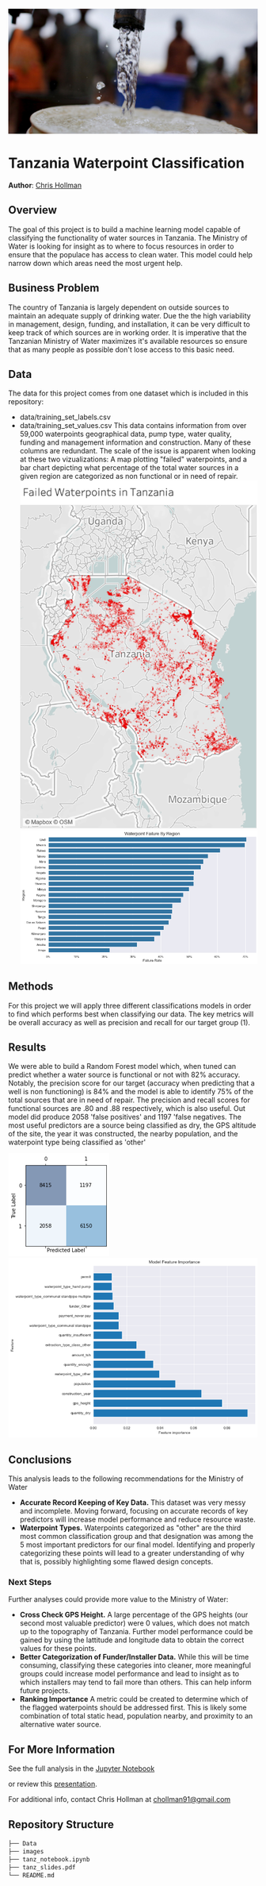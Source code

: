 ![Header](https://github.com/cmhollman/Phase-3-Project/blob/main/Images/water_image.jpeg)



# Tanzania Waterpoint Classification

**Author**: [Chris Hollman](mailto:chollman91@gmail.com)

## Overview

The goal of this project is to build a machine learning model capable of classifying the functionality of water sources in Tanzania. The Ministry of Water is looking for insight as to where to focus resources in order to ensure that the populace has access to clean water. This model could help narrow down which areas need the most urgent help.
## Business Problem

The country of Tanzania is largely dependent on outside sources to maintain an adequate supply of drinking water. Due the the high variability in management, design, funding, and installation, it can be very difficult to keep track of which sources are in working order. It is imperative that the Tanzanian Ministry of Water maximizes it's available resources so ensure that as many people as possible don't lose access to this basic need.

## Data

The data for this project comes from one dataset which is included in this repository:
- data/training_set_labels.csv
- data/training_set_values.csv
This data contains information from over 59,000 waterpoints geographical data, pump type, water quality, funding and management information and construction. Many of these columns are redundant. The scale of the issue is apparent when looking at these two vizualizations: A map plotting "failed" waterpoints, and a bar chart depicting what percentage of the total water sources in a given region are categorized as non functional or in need of repair.
![Tanz_map](https://github.com/cmhollman/Phase-3-Project/blob/main/Images/Tanz_map.png)
![Fail_bar](https://github.com/cmhollman/Phase-3-Project/blob/main/Images/Failure_Bar.png)

## Methods

For this project we will apply three different classifications models in order to find which performs best when classifying our data. The key metrics will be overall accuracy as well as precision and recall for our target group (1).
## Results

We were able to build a Random Forest model which, when tuned can predict whether a water source is functional or not with 82% accuracy. Notably, the precision score for our target (accuracy when predicting that a well is non functioning) is 84% and the model is able to identify 75% of the total sources that are in need of repair. The precision and recall scores for functional sources are .80 and .88 respectively, which is also useful. Out model did produce 2058 'false positives' and 1197 'false negatives. The most useful predictors are a source being classified as dry, the GPS altitude of the site, the year it was constructed, the nearby population, and the waterpoint type being classified as 'other'

![Conf_mat](https://github.com/cmhollman/Phase-3-Project/blob/main/Images/conf_mat.png)
![Feat_imp](https://github.com/cmhollman/Phase-3-Project/blob/main/Images/feature_importance.png)



## Conclusions

This analysis leads to the following recommendations for the Ministry of Water

- **Accurate Record Keeping of Key Data.** This dataset was very messy and incomplete. Moving forward, focusing on accurate records of key predictors will increase model performance and reduce resource waste. 
- **Waterpoint Types.** Waterpoints categorized as "other" are the third most common classification group and that designation was among the 5 most important predictors for our final model. Identifying and properly categorizing these points will lead to a greater understanding of why that is, possibly highlighting some flawed design concepts. 

### Next Steps

Further analyses could provide more value to the Ministry of Water:

- **Cross Check GPS Height.** A large percentage of the GPS heights (our second most valuable predictor) were 0 values, which does not match up to the topography of Tanzania. Further model performance could be gained by using the lattitude and longitude data to obtain the correct values for these points.
- **Better Categorization of Funder/Installer Data.** While this will be time consuming, classifying these categories into cleaner, more meaningful groups could increase model performance and lead to insight as to which installers may tend to fail more than others. This can help inform future projects. 
- **Ranking Importance** A metric could be created to determine which of the flagged waterpoints should be addressed first. This is likely some combination of total static head, population nearby, and proximity to an alternative water source. 
## For More Information

See the full analysis in the [Jupyter Notebook](https://github.com/cmhollman/Phase-3-Project/blob/main/tanz_notebook.ipynb) 

or review this [presentation](https://github.com/cmhollman/Phase-3-Project/main/tanz_slides.pdf).

For additional info, contact Chris Hollman at [chollman91@gmail.com](mailto:chollman91@gmail.com)


## Repository Structure

```
├── Data
├── images
├── tanz_notebook.ipynb
├── tanz_slides.pdf
└── README.md
